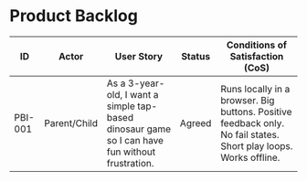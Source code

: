 # Product Backlog

| ID | Actor | User Story | Status | Conditions of Satisfaction (CoS) |
| --- | --- | --- | --- | --- |
| PBI-001 | Parent/Child | As a 3-year-old, I want a simple tap-based dinosaur game so I can have fun without frustration. | Agreed | Runs locally in a browser. Big buttons. Positive feedback only. No fail states. Short play loops. Works offline. |

